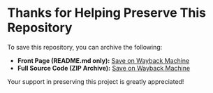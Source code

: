 # Thanks for Helping Preserve This Repository  

To save this repository, you can archive the following:  

- **Front Page (README.md only):** [Save on Wayback Machine](https://web.archive.org/save/https://github.com/KeparYTbcc/Vape_V4-Crack/)  
- **Full Source Code (ZIP Archive):** [Save on Wayback Machine](https://web.archive.org/save/https://github.com/KeparYTbcc/Vape_V4-Crack/archive/refs/heads/main.zip)  

Your support in preserving this project is greatly appreciated!  
